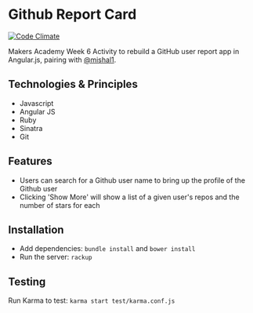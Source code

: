 Github Report Card
==================
[![Code Climate](https://codeclimate.com/github/abridger/angular-github-report/badges/gpa.svg)](https://codeclimate.com/github/abridger/angular-github-report)

Makers Academy Week 6 Activity to rebuild a GitHub user report app in Angular.js, pairing with [@mishal1](https://github.com/mishal1).

Technologies & Principles
-------------------------
* Javascript
* Angular JS
* Ruby
* Sinatra
* Git

Features
--------
* Users can search for a Github user name to bring up the profile of the Github user
* Clicking 'Show More' will show a list of a given user's repos and the number of stars for each

Installation
------------
* Add dependencies: `bundle install` and `bower install`
* Run the server: `rackup`

Testing
-------
Run Karma to test: `karma start test/karma.conf.js`
